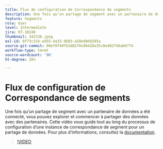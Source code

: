 ```yaml
---
title: Flux de configuration de Correspondance de segments
description: Une fois qu’un partage de segment avec un partenaire de données a été connecté, vous pouvez explorer et commencer à partager des données avec des partenaires. Cette vidéo vous guide tout au long du processus de ... (Les descriptions doivent être comprises entre 60 et 160 caractères).
feature: Segments
role: User
level: Intermediate
jira: KT-10248
thumbnail: 342336.jpeg
exl-id: 0f73c316-ed55-4a33-9603-a58e90dd205a
source-git-commit: 00ef0f40fb3d82f0c06428a35c0e402f46ab6774
workflow-type: tm+mt
source-wordcount: '96'
ht-degree: 26%

---
```


# Flux de configuration de Correspondance de segments

Une fois qu’un partage de segment avec un partenaire de données a été connecté, vous pouvez explorer et commencer à partager des données avec des partenaires. Cette vidéo vous guide tout au long du processus de configuration d’une instance de correspondance de segment pour un partage de données. Pour plus dʼinformations, consultez la [documentation](https://experienceleague.adobe.com/docs/experience-platform/segmentation/ui/segment-match/overview.html?lang=fr).

>[!VIDEO](https://video.tv.adobe.com/v/342336/?learn=on)
